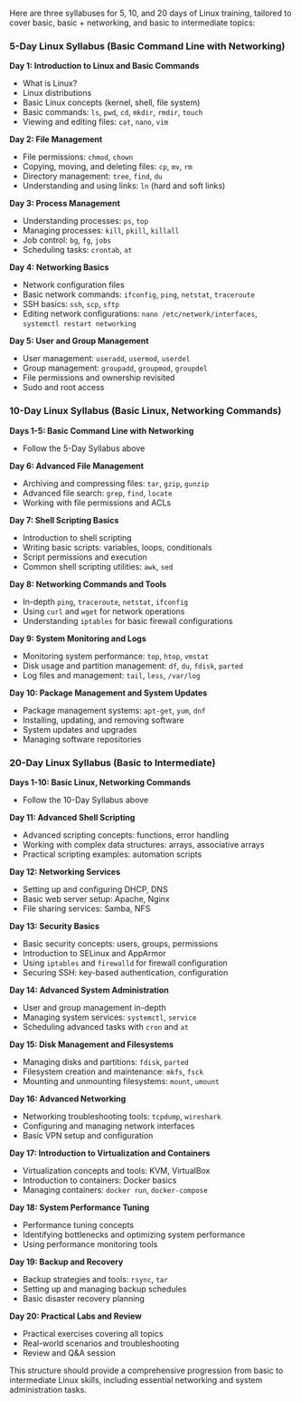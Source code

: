 Here are three syllabuses for 5, 10, and 20 days of Linux training, tailored to cover basic, basic + networking, and basic to intermediate topics:

### 5-Day Linux Syllabus (Basic Command Line with Networking)

**Day 1: Introduction to Linux and Basic Commands**
- What is Linux?
- Linux distributions
- Basic Linux concepts (kernel, shell, file system)
- Basic commands: `ls`, `pwd`, `cd`, `mkdir`, `rmdir`, `touch`
- Viewing and editing files: `cat`, `nano`, `vim`

**Day 2: File Management**
- File permissions: `chmod`, `chown`
- Copying, moving, and deleting files: `cp`, `mv`, `rm`
- Directory management: `tree`, `find`, `du`
- Understanding and using links: `ln` (hard and soft links)

**Day 3: Process Management**
- Understanding processes: `ps`, `top`
- Managing processes: `kill`, `pkill`, `killall`
- Job control: `bg`, `fg`, `jobs`
- Scheduling tasks: `crontab`, `at`

**Day 4: Networking Basics**
- Network configuration files
- Basic network commands: `ifconfig`, `ping`, `netstat`, `traceroute`
- SSH basics: `ssh`, `scp`, `sftp`
- Editing network configurations: `nano /etc/network/interfaces`, `systemctl restart networking`

**Day 5: User and Group Management**
- User management: `useradd`, `usermod`, `userdel`
- Group management: `groupadd`, `groupmod`, `groupdel`
- File permissions and ownership revisited
- Sudo and root access

### 10-Day Linux Syllabus (Basic Linux, Networking Commands)

**Days 1-5: Basic Command Line with Networking**
- Follow the 5-Day Syllabus above

**Day 6: Advanced File Management**
- Archiving and compressing files: `tar`, `gzip`, `gunzip`
- Advanced file search: `grep`, `find`, `locate`
- Working with file permissions and ACLs

**Day 7: Shell Scripting Basics**
- Introduction to shell scripting
- Writing basic scripts: variables, loops, conditionals
- Script permissions and execution
- Common shell scripting utilities: `awk`, `sed`

**Day 8: Networking Commands and Tools**
- In-depth `ping`, `traceroute`, `netstat`, `ifconfig`
- Using `curl` and `wget` for network operations
- Understanding `iptables` for basic firewall configurations

**Day 9: System Monitoring and Logs**
- Monitoring system performance: `top`, `htop`, `vmstat`
- Disk usage and partition management: `df`, `du`, `fdisk`, `parted`
- Log files and management: `tail`, `less`, `/var/log`

**Day 10: Package Management and System Updates**
- Package management systems: `apt-get`, `yum`, `dnf`
- Installing, updating, and removing software
- System updates and upgrades
- Managing software repositories

### 20-Day Linux Syllabus (Basic to Intermediate)

**Days 1-10: Basic Linux, Networking Commands**
- Follow the 10-Day Syllabus above

**Day 11: Advanced Shell Scripting**
- Advanced scripting concepts: functions, error handling
- Working with complex data structures: arrays, associative arrays
- Practical scripting examples: automation scripts

**Day 12: Networking Services**
- Setting up and configuring DHCP, DNS
- Basic web server setup: Apache, Nginx
- File sharing services: Samba, NFS

**Day 13: Security Basics**
- Basic security concepts: users, groups, permissions
- Introduction to SELinux and AppArmor
- Using `iptables` and `firewalld` for firewall configuration
- Securing SSH: key-based authentication, configuration

**Day 14: Advanced System Administration**
- User and group management in-depth
- Managing system services: `systemctl`, `service`
- Scheduling advanced tasks with `cron` and `at`

**Day 15: Disk Management and Filesystems**
- Managing disks and partitions: `fdisk`, `parted`
- Filesystem creation and maintenance: `mkfs`, `fsck`
- Mounting and unmounting filesystems: `mount`, `umount`

**Day 16: Advanced Networking**
- Networking troubleshooting tools: `tcpdump`, `wireshark`
- Configuring and managing network interfaces
- Basic VPN setup and configuration

**Day 17: Introduction to Virtualization and Containers**
- Virtualization concepts and tools: KVM, VirtualBox
- Introduction to containers: Docker basics
- Managing containers: `docker run`, `docker-compose`

**Day 18: System Performance Tuning**
- Performance tuning concepts
- Identifying bottlenecks and optimizing system performance
- Using performance monitoring tools

**Day 19: Backup and Recovery**
- Backup strategies and tools: `rsync`, `tar`
- Setting up and managing backup schedules
- Basic disaster recovery planning

**Day 20: Practical Labs and Review**
- Practical exercises covering all topics
- Real-world scenarios and troubleshooting
- Review and Q&A session

This structure should provide a comprehensive progression from basic to intermediate Linux skills, including essential networking and system administration tasks.